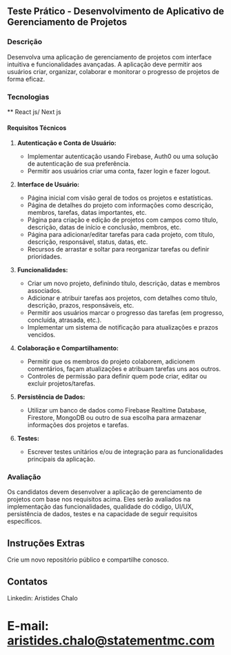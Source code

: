 ## Teste Prático - Desenvolvimento de Aplicativo de Gerenciamento de Projetos

### Descrição

Desenvolva uma aplicação de gerenciamento de projetos com interface intuitiva e funcionalidades avançadas. A aplicação deve permitir aos usuários criar, organizar, colaborar e monitorar o progresso de projetos de forma eficaz.
### Tecnologias
** React js/ Next js 

#### Requisitos Técnicos

1. **Autenticação e Conta de Usuário:**
   - Implementar autenticação usando Firebase, Auth0 ou uma solução de autenticação de sua preferência.
   - Permitir aos usuários criar uma conta, fazer login e fazer logout.

2. **Interface de Usuário:**
   - Página inicial com visão geral de todos os projetos e estatísticas.
   - Página de detalhes do projeto com informações como descrição, membros, tarefas, datas importantes, etc.
   - Página para criação e edição de projetos com campos como título, descrição, datas de início e conclusão, membros, etc.
   - Página para adicionar/editar tarefas para cada projeto, com título, descrição, responsável, status, datas, etc.
   - Recursos de arrastar e soltar para reorganizar tarefas ou definir prioridades.

3. **Funcionalidades:**
   - Criar um novo projeto, definindo título, descrição, datas e membros associados.
   - Adicionar e atribuir tarefas aos projetos, com detalhes como título, descrição, prazos, responsáveis, etc.
   - Permitir aos usuários marcar o progresso das tarefas (em progresso, concluída, atrasada, etc.).
   - Implementar um sistema de notificação para atualizações e prazos vencidos.

4. **Colaboração e Compartilhamento:**
   - Permitir que os membros do projeto colaborem, adicionem comentários, façam atualizações e atribuam tarefas uns aos outros.
   - Controles de permissão para definir quem pode criar, editar ou excluir projetos/tarefas.

5. **Persistência de Dados:**
   - Utilizar um banco de dados como Firebase Realtime Database, Firestore, MongoDB ou outro de sua escolha para armazenar informações dos projetos e tarefas.

6. **Testes:**
   - Escrever testes unitários e/ou de integração para as funcionalidades principais da aplicação.

### Avaliação

Os candidatos devem desenvolver a aplicação de gerenciamento de projetos com base nos requisitos acima. Eles serão avaliados na implementação das funcionalidades, qualidade do código, UI/UX, persistência de dados, testes e na capacidade de seguir requisitos específicos.


## Instruções Extras
Crie um novo repositório público e compartilhe conosco.

## Contatos
Linkedin: Aristides Chalo

# E-mail: aristides.chalo@statementmc.com
